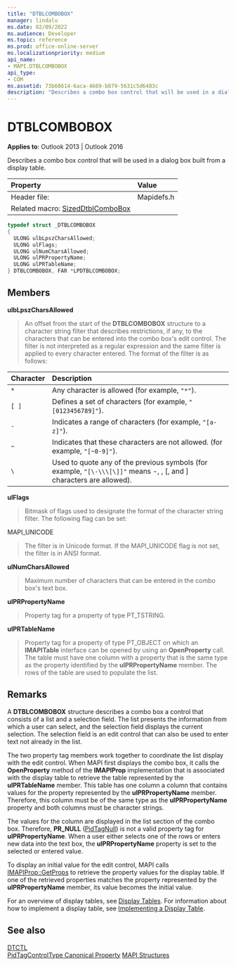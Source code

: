 ```yaml
---
title: "DTBLCOMBOBOX" 
manager: lindalu
ms.date: 02/09/2022
ms.audience: Developer
ms.topic: reference
ms.prod: office-online-server
ms.localizationpriority: medium
api_name:
- MAPI.DTBLCOMBOBOX
api_type:
- COM
ms.assetid: 73b68614-6aca-4669-b879-5631c5d6483c
description: "Describes a combo box control that will be used in a dialog box built from a display table."
---
```


# DTBLCOMBOBOX
  
**Applies to**: Outlook 2013 | Outlook 2016
  
Describes a combo box control that will be used in a dialog box built from a display table.
  
|Property |Value |
|:-----|:-----|
|Header file:  |Mapidefs.h |
|Related macro: [SizedDtblComboBox](sizeddtblcombobox.md) |

```cpp
typedef struct _DTBLCOMBOBOX
{
  ULONG ulbLpszCharsAllowed;
  ULONG ulFlags;
  ULONG ulNumCharsAllowed;
  ULONG ulPRPropertyName;
  ULONG ulPRTableName;
} DTBLCOMBOBOX, FAR *LPDTBLCOMBOBOX;

```

## Members

**ulbLpszCharsAllowed**
  
> An offset from the start of the **DTBLCOMBOBOX** structure to a character string filter that describes restrictions, if any, to the characters that can be entered into the combo box's edit control. The filter is not interpreted as a regular expression and the same filter is applied to every character entered. The format of the filter is as follows:

|**Character**|**Description**|
|:-----|:-----|
| `*`  |Any character is allowed (for example, `"*"`). |
| `[ ]`|Defines a set of characters (for example, `"[0123456789]"`). |
| `-`  |Indicates a range of characters (for example, `"[a-z]"`). |
| `~`  |Indicates that these characters are not allowed. (for example, `"[~0-9]"`). |
| `\`  |Used to quote any of the previous symbols (for example, `"[\-\\\[\]]"` means -, \, [, and ] characters are allowed). |

**ulFlags**
  
> Bitmask of flags used to designate the format of the character string filter. The following flag can be set:

MAPI_UNICODE
  
> The filter is in Unicode format. If the MAPI_UNICODE flag is not set, the filter is in ANSI format.

**ulNumCharsAllowed**
  
> Maximum number of characters that can be entered in the combo box's text box.

**ulPRPropertyName**
  
> Property tag for a property of type PT_TSTRING.

**ulPRTableName**
  
> Property tag for a property of type PT_OBJECT on which an **IMAPITable** interface can be opened by using an **OpenProperty** call. The table must have one column with a property that is the same type as the property identified by the **ulPRPropertyName** member. The rows of the table are used to populate the list.

## Remarks

A **DTBLCOMBOBOX** structure describes a combo box a control that consists of a list and a selection field. The list presents the information from which a user can select, and the selection field displays the current selection. The selection field is an edit control that can also be used to enter text not already in the list.
  
The two property tag members work together to coordinate the list display with the edit control. When MAPI first displays the combo box, it calls the **OpenProperty** method of the **IMAPIProp** implementation that is associated with the display table to retrieve the table represented by the **ulPRTableName** member. This table has one column a column that contains values for the property represented by the **ulPRPropertyName** member. Therefore, this column must be of the same type as the **ulPRPropertyName** property and both columns must be character strings.
  
The values for the column are displayed in the list section of the combo box. Therefore, **PR_NULL** ([PidTagNull](pidtagnull-canonical-property.md)) is not a valid property tag for **ulPRPropertyName**. When a user either selects one of the rows or enters new data into the text box, the **ulPRPropertyName** property is set to the selected or entered value.
  
To display an initial value for the edit control, MAPI calls [IMAPIProp::GetProps](imapiprop-getprops.md) to retrieve the property values for the display table. If one of the retrieved properties matches the property represented by the **ulPRPropertyName** member, its value becomes the initial value.
  
For an overview of display tables, see [Display Tables](display-tables.md). For information about how to implement a display table, see [Implementing a Display Table](display-table-implementation.md).
  
## See also

[DTCTL](dtctl.md)  
[PidTagControlType Canonical Property](pidtagcontroltype-canonical-property.md)
[MAPI Structures](mapi-structures.md)
